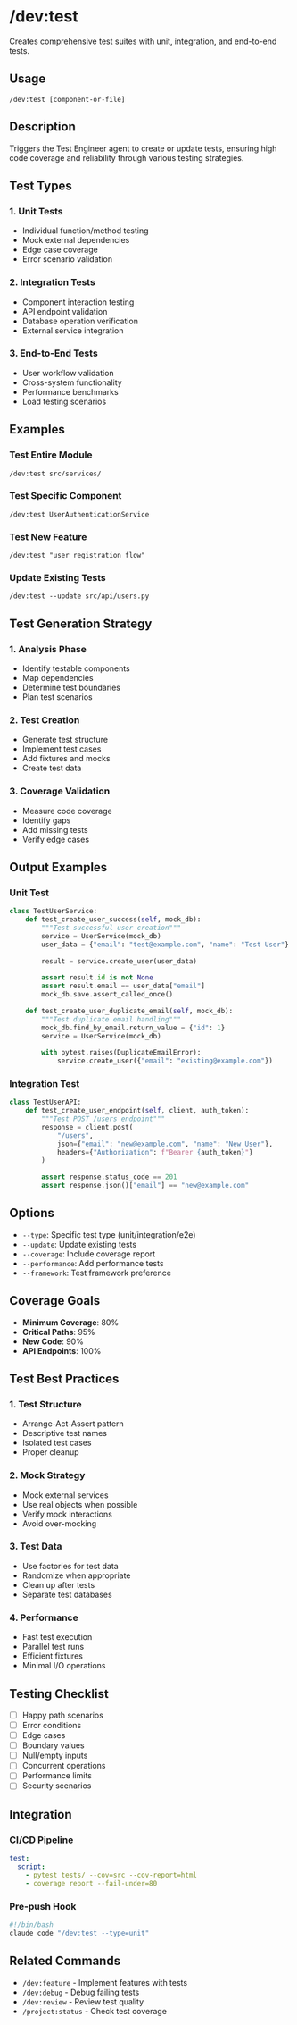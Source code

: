 # /dev:test

Creates comprehensive test suites with unit, integration, and end-to-end tests.

## Usage
`/dev:test [component-or-file]`

## Description
Triggers the Test Engineer agent to create or update tests, ensuring high code coverage and reliability through various testing strategies.

## Test Types

### 1. Unit Tests
- Individual function/method testing
- Mock external dependencies
- Edge case coverage
- Error scenario validation

### 2. Integration Tests
- Component interaction testing
- API endpoint validation
- Database operation verification
- External service integration

### 3. End-to-End Tests
- User workflow validation
- Cross-system functionality
- Performance benchmarks
- Load testing scenarios

## Examples

### Test Entire Module
```
/dev:test src/services/
```

### Test Specific Component
```
/dev:test UserAuthenticationService
```

### Test New Feature
```
/dev:test "user registration flow"
```

### Update Existing Tests
```
/dev:test --update src/api/users.py
```

## Test Generation Strategy

### 1. Analysis Phase
- Identify testable components
- Map dependencies
- Determine test boundaries
- Plan test scenarios

### 2. Test Creation
- Generate test structure
- Implement test cases
- Add fixtures and mocks
- Create test data

### 3. Coverage Validation
- Measure code coverage
- Identify gaps
- Add missing tests
- Verify edge cases

## Output Examples

### Unit Test
```python
class TestUserService:
    def test_create_user_success(self, mock_db):
        """Test successful user creation"""
        service = UserService(mock_db)
        user_data = {"email": "test@example.com", "name": "Test User"}
        
        result = service.create_user(user_data)
        
        assert result.id is not None
        assert result.email == user_data["email"]
        mock_db.save.assert_called_once()
    
    def test_create_user_duplicate_email(self, mock_db):
        """Test duplicate email handling"""
        mock_db.find_by_email.return_value = {"id": 1}
        service = UserService(mock_db)
        
        with pytest.raises(DuplicateEmailError):
            service.create_user({"email": "existing@example.com"})
```

### Integration Test
```python
class TestUserAPI:
    def test_create_user_endpoint(self, client, auth_token):
        """Test POST /users endpoint"""
        response = client.post(
            "/users",
            json={"email": "new@example.com", "name": "New User"},
            headers={"Authorization": f"Bearer {auth_token}"}
        )
        
        assert response.status_code == 201
        assert response.json()["email"] == "new@example.com"
```

## Options

- `--type`: Specific test type (unit/integration/e2e)
- `--update`: Update existing tests
- `--coverage`: Include coverage report
- `--performance`: Add performance tests
- `--framework`: Test framework preference

## Coverage Goals

- **Minimum Coverage**: 80%
- **Critical Paths**: 95%
- **New Code**: 90%
- **API Endpoints**: 100%

## Test Best Practices

### 1. Test Structure
- Arrange-Act-Assert pattern
- Descriptive test names
- Isolated test cases
- Proper cleanup

### 2. Mock Strategy
- Mock external services
- Use real objects when possible
- Verify mock interactions
- Avoid over-mocking

### 3. Test Data
- Use factories for test data
- Randomize when appropriate
- Clean up after tests
- Separate test databases

### 4. Performance
- Fast test execution
- Parallel test runs
- Efficient fixtures
- Minimal I/O operations

## Testing Checklist

- [ ] Happy path scenarios
- [ ] Error conditions
- [ ] Edge cases
- [ ] Boundary values
- [ ] Null/empty inputs
- [ ] Concurrent operations
- [ ] Performance limits
- [ ] Security scenarios

## Integration

### CI/CD Pipeline
```yaml
test:
  script:
    - pytest tests/ --cov=src --cov-report=html
    - coverage report --fail-under=80
```

### Pre-push Hook
```bash
#!/bin/bash
claude code "/dev:test --type=unit"
```

## Related Commands

- `/dev:feature` - Implement features with tests
- `/dev:debug` - Debug failing tests
- `/dev:review` - Review test quality
- `/project:status` - Check test coverage